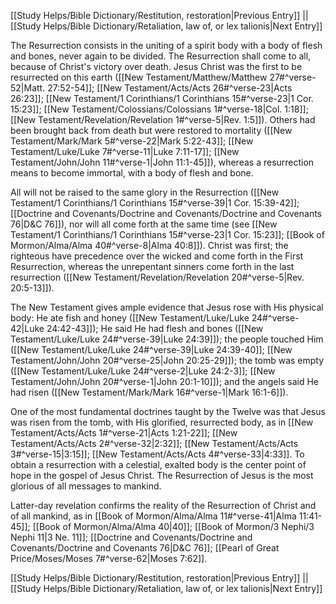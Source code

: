 [[Study Helps/Bible Dictionary/Restitution, restoration|Previous Entry]]  ||  [[Study Helps/Bible Dictionary/Retaliation, law of, or lex talionis|Next Entry]]

 The Resurrection consists in the uniting of a spirit body with a body of flesh and bones, never again to be divided. The Resurrection shall come to all, because of Christ's victory over death. Jesus Christ was the first to be resurrected on this earth ([[New Testament/Matthew/Matthew 27#^verse-52|Matt. 27:52-54]]; [[New Testament/Acts/Acts 26#^verse-23|Acts 26:23]]; [[New Testament/1 Corinthians/1 Corinthians 15#^verse-23|1 Cor. 15:23]]; [[New Testament/Colossians/Colossians 1#^verse-18|Col. 1:18]]; [[New Testament/Revelation/Revelation 1#^verse-5|Rev. 1:5]]). Others had been brought back from death but were restored to mortality ([[New Testament/Mark/Mark 5#^verse-22|Mark 5:22-43]]; [[New Testament/Luke/Luke 7#^verse-11|Luke 7:11-17]]; [[New Testament/John/John 11#^verse-1|John 11:1-45]]), whereas a resurrection means to become immortal, with a body of flesh and bone.

 All will not be raised to the same glory in the Resurrection ([[New Testament/1 Corinthians/1 Corinthians 15#^verse-39|1 Cor. 15:39-42]]; [[Doctrine and Covenants/Doctrine and Covenants/Doctrine and Covenants 76|D&C 76]]), nor will all come forth at the same time (see [[New Testament/1 Corinthians/1 Corinthians 15#^verse-23|1 Cor. 15:23]]; [[Book of Mormon/Alma/Alma 40#^verse-8|Alma 40:8]]). Christ was first; the righteous have precedence over the wicked and come forth in the First Resurrection, whereas the unrepentant sinners come forth in the last resurrection ([[New Testament/Revelation/Revelation 20#^verse-5|Rev. 20:5-13]]).

 The New Testament gives ample evidence that Jesus rose with His physical body: He ate fish and honey ([[New Testament/Luke/Luke 24#^verse-42|Luke 24:42-43]]); He said He had flesh and bones ([[New Testament/Luke/Luke 24#^verse-39|Luke 24:39]]); the people touched Him ([[New Testament/Luke/Luke 24#^verse-39|Luke 24:39-40]]; [[New Testament/John/John 20#^verse-25|John 20:25-29]]); the tomb was empty ([[New Testament/Luke/Luke 24#^verse-2|Luke 24:2-3]]; [[New Testament/John/John 20#^verse-1|John 20:1-10]]); and the angels said He had risen ([[New Testament/Mark/Mark 16#^verse-1|Mark 16:1-6]]).

 One of the most fundamental doctrines taught by the Twelve was that Jesus was risen from the tomb, with His glorified, resurrected body, as in [[New Testament/Acts/Acts 1#^verse-21|Acts 1:21-22]]; [[New Testament/Acts/Acts 2#^verse-32|2:32]]; [[New Testament/Acts/Acts 3#^verse-15|3:15]]; [[New Testament/Acts/Acts 4#^verse-33|4:33]]. To obtain a resurrection with a celestial, exalted body is the center point of hope in the gospel of Jesus Christ. The Resurrection of Jesus is the most glorious of all messages to mankind.

 Latter-day revelation confirms the reality of the Resurrection of Christ and of all mankind, as in [[Book of Mormon/Alma/Alma 11#^verse-41|Alma 11:41-45]]; [[Book of Mormon/Alma/Alma 40|40]]; [[Book of Mormon/3 Nephi/3 Nephi 11|3 Ne. 11]]; [[Doctrine and Covenants/Doctrine and Covenants/Doctrine and Covenants 76|D&C 76]]; [[Pearl of Great Price/Moses/Moses 7#^verse-62|Moses 7:62]].

[[Study Helps/Bible Dictionary/Restitution, restoration|Previous Entry]]  ||  [[Study Helps/Bible Dictionary/Retaliation, law of, or lex talionis|Next Entry]]